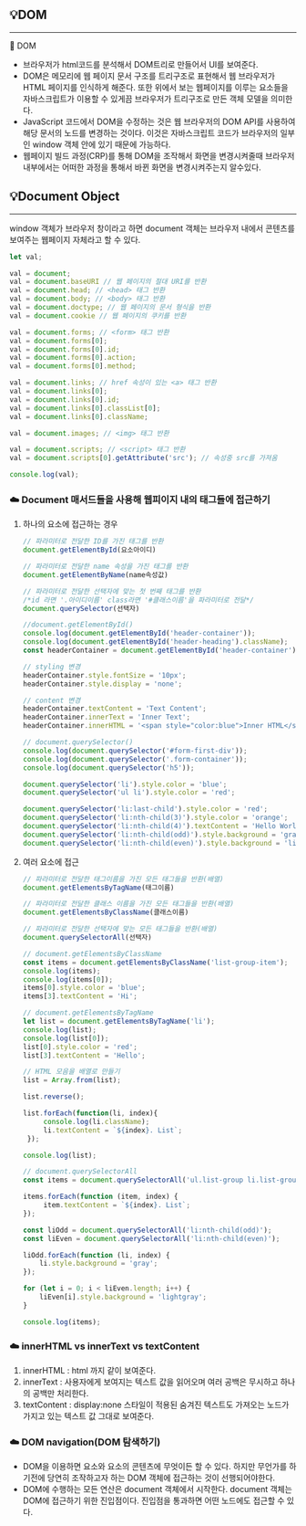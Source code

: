 ## 💡DOM

---

<aside>
💭 DOM

- 브라우저가 html코드를 분석해서 DOM트리로 만들어서 UI를 보여준다.
- DOM은 메모리에 웹 페이지 문서 구조를 트리구조로 표현해서 웹 브라우저가 HTML 페이지를 인식하게 해준다. 또한 위에서 보는 웹페이지를 이루는 요소들을 자바스크립트가 이용할 수 있게끔 브라우저가 트리구조로 만든 객체 모델을 의미한다.
- JavaScript 코드에서 DOM을 수정하는 것은 웹 브라우저의 DOM API를 사용하여 해당 문서의 노드를 변경하는 것이다. 이것은 자바스크립트 코드가 브라우저의 일부인 window 객체 안에 있기 때문에 가능하다.
- 웹페이지 빌드 과정(CRP)를 통해 DOM을 조작해서 화면을 변경시켜줄때 브라우저 내부에서는 어떠한 과정을 통해서 바뀐 화면을 변경시켜주는지 알수있다.
    
</aside>

## 💡Document Object

---

window 객체가 브라우저 창이라고 하면 document 객체는 브라우저 내에서 콘텐츠를 보여주는 웹페이지 자체라고 할 수 있다.

```jsx
let val;

val = document;
val = document.baseURI // 웹 페이지의 절대 URI를 반환
val = document.head; // <head> 태그 반환
val = document.body; // <body> 태그 반환
val = document.doctype; // 웹 페이지의 문서 형식을 반환
val = document.cookie // 웹 페이지의 쿠키를 반환

val = document.forms; // <form> 태그 반환
val = document.forms[0];
val = document.forms[0].id;
val = document.forms[0].action;
val = document.forms[0].method;

val = document.links; // href 속성이 있는 <a> 태그 반환
val = document.links[0];
val = document.links[0].id;
val = document.links[0].classList[0];
val = document.links[0].className;

val = document.images; // <img> 태그 반환

val = document.scripts; // <script> 태그 반환
val = document.scripts[0].getAttribute('src'); // 속성중 src를 가져옴

console.log(val);
```

### ☁️ Document 매서드들을 사용해 웹피이지 내의 태그들에 접근하기

1. 하나의 요소에 접근하는 경우
    
    ```jsx
    // 파라미터로 전달한 ID를 가진 태그를 반환
    document.getElementById(요소아이디)
    
    // 파라미터로 전달한 name 속성을 가진 태그를 반환
    document.getElementByName(name속성값)
    
    // 파라미터로 전달한 선택자에 맞는 첫 번째 태그를 반환
    /*id 라면 '.아이디이름' class라면 '#클래스이름'을 파라미터로 전달*/
    document.querySelector(선택자)
    ```
    
    ```jsx
    //document.getElementById()
    console.log(document.getElementById('header-container'));
    console.log(document.getElementById('header-heading').className);
    const headerContainer = document.getElementById('header-container');
    
    // styling 변경
    headerContainer.style.fontSize = '10px';
    headerContainer.style.display = 'none';
    
    // content 변경
    headerContainer.textContent = 'Text Content';
    headerContainer.innerText = 'Inner Text';
    headerContainer.innerHTML = '<span style="color:blue">Inner HTML</span>';
    
    // document.querySelector()
    console.log(document.querySelector('#form-first-div'));
    console.log(document.querySelector('.form-container'));
    console.log(document.querySelector('h5'));
    
    document.querySelector('li').style.color = 'blue';
    document.querySelector('ul li').style.color = 'red';
    
    document.querySelector('li:last-child').style.color = 'red';
    document.querySelector('li:nth-child(3)').style.color = 'orange';
    document.querySelector('li:nth-child(4)').textContent = 'Hello World';
    document.querySelector('li:nth-child(odd)').style.background = 'gray';
    document.querySelector('li:nth-child(even)').style.background = 'lightgray';
    ```
    
2. 여러 요소에 접근
    
    ```jsx
    // 파라미터로 전달한 태그이름을 가진 모든 태그들을 반환(배열)
    document.getElementsByTagName(태그이름)
    
    // 파라미터로 전달한 클래스 이름을 가진 모든 태그들을 반환(배열)
    document.getElementsByClassName(클래스이름)
    
    // 파라미터로 전달한 선택자에 맞는 모든 태그들을 반환(배열)
    document.querySelectorAll(선택자)
    ```
    
    ```jsx
    // document.getElementsByClassName
    const items = document.getElementsByClassName('list-group-item');
    console.log(items);
    console.log(items[0]);
    items[0].style.color = 'blue';
    items[3].textContent = 'Hi';
    
    // document.getElementsByTagName
    let list = document.getElementsByTagName('li');
    console.log(list);
    console.log(list[0]);
    list[0].style.color = 'red';
    list[3].textContent = 'Hello';
    
    // HTML 모음을 배열로 만들기
    list = Array.from(list);
    
    list.reverse();
    
    list.forEach(function(li, index){
         console.log(li.className);
         li.textContent = `${index}. List`;
     });
    
    console.log(list);
    
    // document.querySelectorAll
    const items = document.querySelectorAll('ul.list-group li.list-group-item');
    
    items.forEach(function (item, index) {
         item.textContent = `${index}. List`;
    });
    
    const liOdd = document.querySelectorAll('li:nth-child(odd)');
    const liEven = document.querySelectorAll('li:nth-child(even)');
    
    liOdd.forEach(function (li, index) {
        li.style.background = 'gray';
    });
    
    for (let i = 0; i < liEven.length; i++) {
        liEven[i].style.background = 'lightgray';
    }
    
    console.log(items);
    ```
    

### ☁️ innerHTML vs innerText vs textContent

1. innerHTML : html 까지 같이 보여준다.
2. innerText : 사용자에게 보여지는 텍스트 값을 읽어오며 여러 공백은 무시하고 하나의 공백만 처리한다.
3. textContent : display:none 스타일이 적용된 숨겨진 텍스트도 가져오는 노드가 가지고 있는 텍스트 값 그대로 보여준다.

### ☁️ DOM navigation(DOM 탐색하기)

- DOM을 이용하면 요소와 요소의 콘텐츠에 무엇이든 할 수 있다. 하지만 무언가를 하기전에 당연히 조작하고자 하는 DOM 객체에 접근하는 것이 선행되어야한다.
- DOM에 수행하는 모든 연산은 document 객체에서 시작한다. document 객체는 DOM에 접근하기 위한 진입점이다. 진입점을 통과하면 어떤 노드에도 접근할 수 있다.
